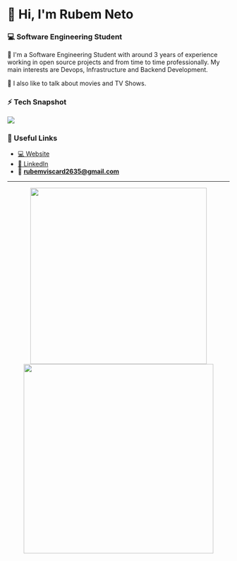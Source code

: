 <!-- Template from https://github.com/pr2tik1/pr2tik1 -->

# 👋 Hi, I'm Rubem Neto 
### 💻 Software Engineering Student

🚀 I'm a Software Engineering Student with around 3 years of experience working in open source projects and from time to time professionally. My main interests are Devops, Infrastructure and Backend Development. 

🎥 I also like to talk about movies and TV Shows. 

### ⚡ Tech Snapshot

<p align="left">
    <img src="https://skillicons.dev/icons?i=golang,aws,terraform,docker,git,kubernetes,ansible,java,python,kotlin,flutter,dart,laravel,lua,elixir,html,css,php,js,ts,cpp,c" />
</p>

### 🤝 Useful Links
- [💻 Website ](https://rubuy.me) 
- [💼 LinkedIn](https://www.linkedin.com/in/rubem-neto-62951122b/) 
- 📧 **rubemviscard2635@gmail.com**
  
---
<p align="center">
  <img src="https://github-readme-stats.vercel.app/api?username=rubuy-74&show_icons=true&theme=dark&hide_border=true" width="400">
  <img src="https://github-readme-streak-stats.herokuapp.com/?user=rubuy-74&theme=dark&hide_border=true" width="430">
</p>
